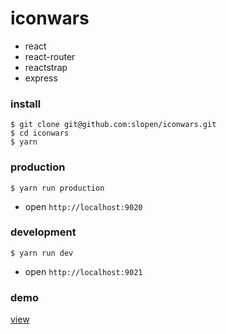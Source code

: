 # iconwars

* react
* react-router
* reactstrap
* express


### install

```
$ git clone git@github.com:slopen/iconwars.git
$ cd iconwars
$ yarn
```

### production

```
$ yarn run production
```

* open `http://localhost:9020`

### development

```
$ yarn run dev
```

* open `http://localhost:9021`

### demo


[view](https://rawgit.com/slopen/react-svg-chart/master/develop/build/client/index.html)
